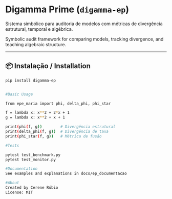 # Digamma Prime (`digamma-ep`)

Sistema simbólico para auditoria de modelos com métricas de divergência estrutural, temporal e algébrica.

Symbolic audit framework for comparing models, tracking divergence, and teaching algebraic structure.

---

## 📦 Instalação / Installation

```bash
pip install digamma-ep


#Basic Usage

from epe_maria import phi, delta_phi, phi_star

f = lambda x: x**2 + 2*x + 1
g = lambda x: x**2 + x + 1

print(phi(f, g))        # Divergência estrutural
print(delta_phi(f, g))  # Divergência de taxa
print(phi_star(f, g))   # Métrica de fusão

#Tests

pytest test_benchmark.py
pytest test_monitor.py

#Documentation
See examples and explanations in docs/ep_documentacao

#About
Created by Cerene Rúbio
License: MIT